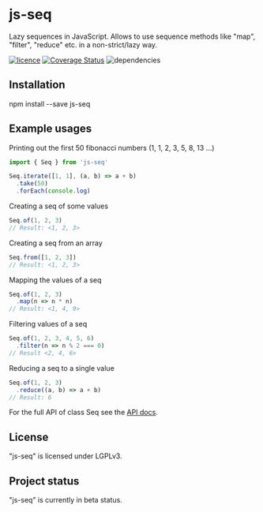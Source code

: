 # js-seq
Lazy sequences in JavaScript.
Allows to use sequence methods like "map", "filter", "reduce" etc. in a non-strict/lazy way.

[![licence](https://img.shields.io/badge/licence-LGPLv3-blue.svg?style=flat)](https://github.com/js-works/js-spec/blob/master/LICENSE)
[![Coverage Status](https://coveralls.io/repos/github/js-works/js-seq/badge.svg?branch=master)](https://coveralls.io/github/js-works/js-seq?branch=master)
![dependencies](https://img.shields.io/badge/dependencies-none-green.svg?style=flat)


## Installation

npm install --save js-seq

## Example usages

Printing out the first 50 fibonacci numbers (1, 1, 2, 3, 5, 8, 13 ...)

```javascript
import { Seq } from 'js-seq'

Seq.iterate([1, 1], (a, b) => a + b)
  .take(50)
  .forEach(console.log)
```

Creating a seq of some values

```javascript
Seq.of(1, 2, 3)
// Result: <1, 2, 3>
```

Creating a seq from an array

```javascript
Seq.from([1, 2, 3])
// Result: <1, 2, 3>
```

Mapping the values of a seq

```javascript
Seq.of(1, 2, 3)
  .map(n => n * n)
// Result: <1, 4, 9>
```

Filtering values of a seq

```javascript
Seq.of(1, 2, 3, 4, 5, 6)
  .filter(n => n % 2 === 0)
// Result <2, 4, 6>
```

Reducing a seq to a single value

```javascript
Seq.of(1, 2, 3)
  .reduce((a, b) => a + b)
// Result: 6
```

For the full API of class Seq see the [API docs](https://unpkg.com/js-seq@0.0.6/dist/docs/api/classes/seq.html).


## License

"js-seq" is licensed under LGPLv3.

## Project status

"js-seq" is currently in beta status.
